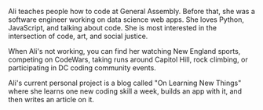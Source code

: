 Ali teaches people how to code at General Assembly. Before that, she was a software engineer working on data science web apps. She loves Python, JavaScript, and talking about code. She is most interested in the intersection of code, art, and social justice.

When Ali's not working, you can find her watching New England sports, competing on CodeWars, taking runs around Capitol Hill, rock climbing, or participating in DC coding community events.

Ali's current personal project is a blog called "On Learning New Things" where she learns one new coding skill a week, builds an app with it, and then writes an article on it.

